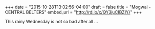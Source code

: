 +++
date = "2015-10-28T13:02:56-04:00"
draft = false
title = "Mogwai - CENTRAL BELTERS"
embed_url = "http://rd.io/x/QY3juCIBZIY/"
+++

This rainy Wednesday is not so bad after all ...
